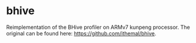 # bhive
Reimplementation of the BHive profiler on ARMv7 kunpeng processor. The original can be found here: https://github.com/ithemal/bhive.
